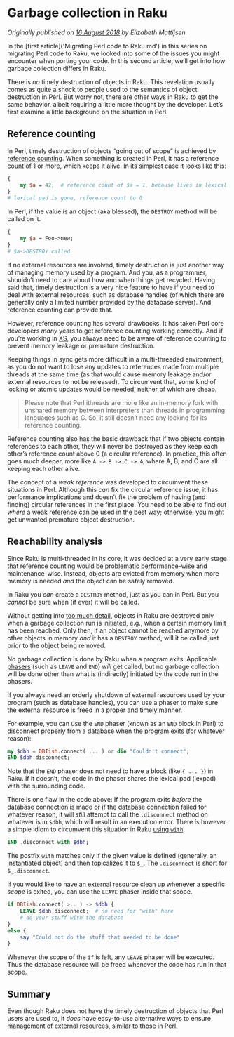 Garbage collection in Raku
==========================

*Originally published on [16 August 2018](https://opensource.com/article/18/8/garbage-collection-perl-6) by Elizabeth Mattijsen.*

In the [first article]('Migrating Perl code to Raku.md') in this series on migrating Perl code to Raku, we looked into some of the issues you might encounter when porting your code. In this second article, we’ll get into how garbage collection differs in Raku.

There is *no* timely destruction of objects in Raku. This revelation usually comes as quite a shock to people used to the semantics of object destruction in Perl. But worry not, there are other ways in Raku to get the same behavior, albeit requiring a little more thought by the developer. Let’s first examine a little background on the situation in Perl.

Reference counting
------------------

In Perl, timely destruction of objects “going out of scope” is achieved by [reference counting](https://en.wikipedia.org/wiki/Reference_counting). When something is created in Perl, it has a reference count of 1 or more, which keeps it alive. In its simplest case it looks like this:

```` perl
{
    my $a = 42;  # reference count of $a = 1, because lives in lexical pad
}
# lexical pad is gone, reference count to 0
````

In Perl, if the value is an object (aka blessed), the `DESTROY` method will be called on it.

```` perl
{
    my $a = Foo->new;
}
# $a->DESTROY called
````

If no external resources are involved, timely destruction is just another way of managing memory used by a program. And you, as a programmer, shouldn’t need to care about how and when things get recycled. Having said that, timely destruction is a very nice feature to have if you need to deal with external resources, such as database handles (of which there are generally only a limited number provided by the database server). And reference counting can provide that.

However, reference counting has several drawbacks. It has taken Perl core developers *many* years to get reference counting working correctly. And if you’re working in [XS](https://en.wikipedia.org/wiki/XS_%28Perl%29), you always need to be aware of reference counting to prevent memory leakage or premature destruction.

Keeping things in sync gets more difficult in a multi-threaded environment, as you do not want to lose any updates to references made from multiple threads at the same time (as that would cause memory leakage and/or external resources to not be released). To circumvent that, some kind of locking or atomic updates would be needed, neither of which are cheap.

> Please note that Perl ithreads are more like an in-memory fork with unshared memory between interpreters than threads in programming languages such as C. So, it still doesn’t need any locking for its reference counting.

Reference counting also has the basic drawback that if two objects contain references to each other, they will never be destroyed as they keep each other’s reference count above 0 (a circular reference). In practice, this often goes much deeper, more like `A -> B -> C -> A`, where A, B, and C are all keeping each other alive.

The concept of a *weak reference* was developed to circumvent these situations in Perl. Although this *can* fix the circular reference issue, it has performance implications and doesn’t fix the problem of having (and finding) circular references in the first place. You need to be able to find out *where* a weak reference can be used in the best way; otherwise, you might get unwanted premature object destruction.

Reachability analysis
---------------------

Since Raku is multi-threaded in its core, it was decided at a very early stage that reference counting would be problematic performance-wise and maintenance-wise. Instead, objects are evicted from memory when more memory is needed *and* the object can be safely removed.

In Raku you *can* create a `DESTROY` method, just as you can in Perl. But you *cannot* be sure when (if ever) it will be called.

Without getting into [too much detail](https://github.com/MoarVM/MoarVM/blob/master/docs/gc.markdown), objects in Raku are destroyed only when a garbage collection run is initiated, e.g., when a certain memory limit has been reached. Only then, if an object cannot be reached anymore by other objects in memory *and* it has a `DESTROY` method, will it be called just prior to the object being removed.

No garbage collection is done by Raku when a program exits. Applicable [phasers](https://docs.raku.org/language/phasers) (such as `LEAVE` and `END`) *will* get called, but no garbage collection will be done other than what is (indirectly) initiated by the code run in the phasers.

If you always need an orderly shutdown of external resources used by your program (such as database handles), you can use a phaser to make sure the external resource is freed in a proper and timely manner.

For example, you can use the `END` phaser (known as an `END` block in Perl) to disconnect properly from a database when the program exits (for whatever reason):

```` raku
my $dbh = DBIish.connect( ... ) or die "Couldn't connect";
END $dbh.disconnect;
````

Note that the `END` phaser does not need to have a block (like `{ ... }`) in Raku. If it doesn’t, the code in the phaser shares the lexical pad (lexpad) with the surrounding code.

There is one flaw in the code above: If the program exits *before* the database connection is made or if the database connection failed for whatever reason, it will *still* attempt to call the `.disconnect` method on whatever is in `$dbh`, which will result in an execution error.  There *is* however a simple idiom to circumvent this situation in Raku [using `with`](https://docs.raku.org/syntax/with%20orwith%20without).

```` raku
END .disconnect with $dbh;
````

The postfix `with` matches only if the given value is defined (generally, an instantiated object) and then topicalizes it to `$_`. The `.disconnect` is short for `$_.disconnect`.

If you would like to have an external resource clean up whenever a specific *scope* is exited, you can use the `LEAVE` phaser inside that scope.

```` raku
if DBIish.connect( >.. ) -> $dbh {
    LEAVE $dbh.disconnect;  # no need for "with" here
    # do your stuff with the database
}
else {
    say "Could not do the stuff that needed to be done"
}
````

Whenever the scope of the `if` is left, any `LEAVE` phaser will be executed. Thus the database resource will be freed whenever the code has run in that scope.

Summary
-------

Even though Raku does not have the timely destruction of objects that Perl users are used to, it *does* have easy-to-use alternative ways to ensure management of external resources, similar to those in Perl.
